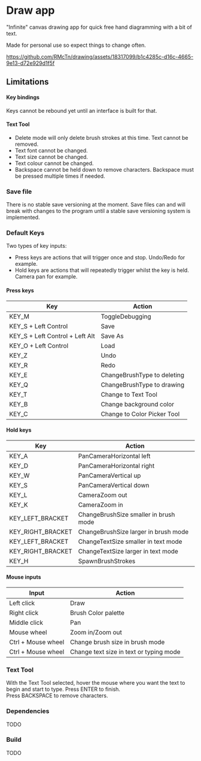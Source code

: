 # Draw app
"Infinite" canvas drawing app for quick free hand diagramming with a bit of text.

Made for personal use so expect things to change often.


https://github.com/RMcTn/drawing/assets/18317099/b1c4285c-d16c-4665-9e13-d72e929d1f5f




## Limitations
#### Key bindings
Keys cannot be rebound yet until an interface is built for that.
#### Text Tool
- Delete mode will only delete brush strokes at this time. Text cannot be removed.
- Text font cannot be changed.
- Text size cannot be changed.
- Text colour cannot be changed.
- Backspace cannot be held down to remove characters. Backspace must be pressed multiple times if needed.

### Save file
There is no stable save versioning at the moment. Save files can and will break with changes to the program until a stable save versioning system is implemented.

### Default Keys

Two types of key inputs:
- Press keys are actions that will trigger once and stop. Undo/Redo for example.
- Hold keys are actions that will repeatedly trigger whilst the key is held. Camera pan for example.

#### Press keys
| Key | Action |
|-----|--------|
| KEY_M | ToggleDebugging |
| KEY_S + Left Control | Save |
| KEY_S + Left Control + Left Alt | Save As |
| KEY_O + Left Control | Load |
| KEY_Z | Undo |
| KEY_R | Redo |
| KEY_E | ChangeBrushType to deleting |
| KEY_Q | ChangeBrushType to drawing |
| KEY_T | Change to Text Tool |
| KEY_B | Change background color |
| KEY_C | Change to Color Picker Tool |

#### Hold keys
| Key | Action |
|-----|--------|
| KEY_A | PanCameraHorizontal left |
| KEY_D | PanCameraHorizontal right |
| KEY_W | PanCameraVertical up |
| KEY_S | PanCameraVertical down |
| KEY_L | CameraZoom out |
| KEY_K | CameraZoom in |
| KEY_LEFT_BRACKET | ChangeBrushSize smaller in brush mode |
| KEY_RIGHT_BRACKET | ChangeBrushSize larger in brush mode |
| KEY_LEFT_BRACKET | ChangeTextSize smaller in text mode |
| KEY_RIGHT_BRACKET | ChangeTextSize larger in text mode |
| KEY_H | SpawnBrushStrokes |

#### Mouse inputs
| Input | Action |
|-----|--------|
| Left click | Draw |
| Right click | Brush Color palette |
| Middle click | Pan |
| Mouse wheel | Zoom in/Zoom out |
| Ctrl + Mouse wheel | Change brush size in brush mode|
| Ctrl + Mouse wheel | Change text size in text or typing mode|

### Text Tool
With the Text Tool selected, hover the mouse where you want the text to begin and start to type. Press ENTER to finish.  
Press BACKSPACE to remove characters.

### Dependencies
TODO

### Build
TODO
